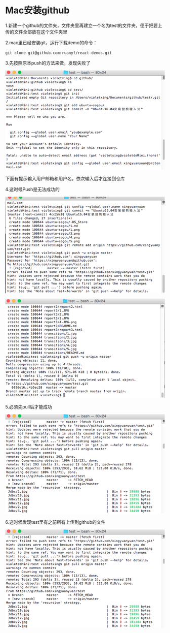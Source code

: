 # Mac安装github

1.新建一个github的文件夹，文件夹里再建立一个名为test的文件夹，便于把要上传的文件全部放在这个文件夹里

2.mac里已经安装git，运行下载demo的命令：
```
git clone git@github.com:ruanyf/react-demos.git
```
3.先按照原本push的方法来做，发现失败了

![](2.png)

下面有提示输入用户邮箱和用户名，依次输入后才连接到仓库

4.这时候Push是无法成功的

![](3.png)

![](4.png)

5.必须先pull后才能成功

![](5.png)

6.这时候发现test里有之前所有上传到github的文件

![](5.png)











